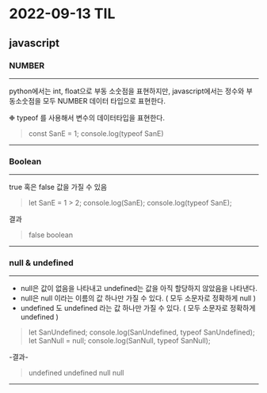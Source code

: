 # 2022-09-13 TIL

## javascript

### NUMBER

---

python에서는 int, float으로 부동 소숫점을 표현하지만, javascript에서는 정수와 부동소숫점을 모두 NUMBER 데이터 타입으로 표현한다.

 ❉ typeof 를 사용해서 변수의 데이터타입을 표현한다.

> const SanE = 1;
console.log(typeof SanE)
> 

---

### Boolean

---

true 혹은 false 값을 가질 수 있음

> let SanE = 1 > 2;
console.log(SanE);
console.log(typeof SanE);
> 

결과

> false
boolean
> 

---

### null & undefined

---

- null은 값이 없음을 나타내고 undefined는 값을 아직 할당하지 않았음을 나타낸다.
- null은 null 이라는 이름의 값 하나만 가질 수 있다. ( 모두 소문자로 정확하게 null )
- undefined 도 undefined 라는 값 하나만 가질 수 있다. ( 모두 소문자로 정확하게 undefined )

> let SanUndefined;
console.log(SanUndefined, typeof SanUndefined);
let SanNull = null;
console.log(SanNull, typeof SanNull);
> 

-결과-

 

> undefined undefined
null null
> 

---
